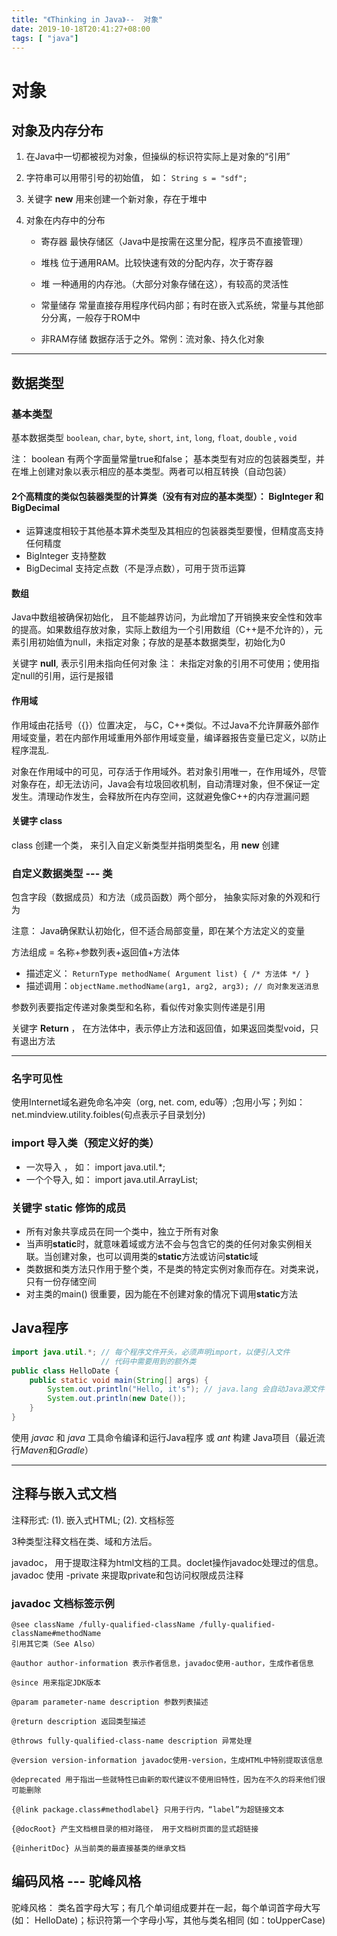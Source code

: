 ```yaml
---
title: "《Thinking in Java》--  对象"
date: 2019-10-18T20:41:27+08:00
tags: [ "java"]
---
```

# 对象

## 对象及内存分布
1. 在Java中一切都被视为对象，但操纵的标识符实际上是对象的“引用”

2. 字符串可以用带引号的初始值， 如： `String s = "sdf";`

3. 关键字 **new** 用来创建一个新对象，存在于堆中

4. 对象在内存中的分布 
    - 寄存器
    最快存储区（Java中是按需在这里分配，程序员不直接管理）

    - 堆栈
    位于通用RAM。比较快速有效的分配内存，次于寄存器 

    - 堆
    一种通用的内存池。（大部分对象存储在这），有较高的灵活性

    - 常量储存
    常量直接存用程序代码内部；有时在嵌入式系统，常量与其他部分分离，一般存于ROM中

    - 非RAM存储
    数据存活于之外。常例：流对象、持久化对象

---
## 数据类型

### 基本类型
基本数据类型
 `boolean`, `char`, `byte`, `short`, `int`, `long`, `float`, `double` , `void`

注： boolean 有两个字面量常量true和false；
基本类型有对应的包装器类型，并在堆上创建对象以表示相应的基本类型。两者可以相互转换（自动包装）
</font>

#### 2个高精度的类似包装器类型的计算类（没有有对应的基本类型）： BigInteger 和 BigDecimal
* 运算速度相较于其他基本算术类型及其相应的包装器类型要慢，但精度高支持任何精度
* BigInteger  支持整数
* BigDecimal  支持定点数（不是浮点数），可用于货币运算

#### 数组
Java中数组被确保初始化， 且不能越界访问，为此增加了开销换来安全性和效率的提高。如果数组存放对象，实际上数组为一个引用数组（C++是不允许的），元素引用初始值为null，未指定对象；存放的是基本数据类型，初始化为0

关键字 **null**, 表示引用未指向任何对象  注： 未指定对象的引用不可使用；使用指定null的引用，运行是报错

#### 作用域
作用域由花括号（{}）位置决定， 与C，C++类似。不过Java不允许屏蔽外部作用域变量，若在内部作用域重用外部作用域变量，编译器报告变量已定义，以防止程序混乱.

对象在作用域中的可见，可存活于作用域外。若对象引用唯一，在作用域外，尽管对象存在，却无法访问，Java会有垃圾回收机制，自动清理对象，但不保证一定发生。清理动作发生，会释放所在内存空间，这就避免像C++的内存泄漏问题

#### 关键字 **class** 
class 创建一个类， 来引入自定义新类型并指明类型名，用 **new** 创建


### 自定义数据类型 --- 类 
包含字段（数据成员）和方法（成员函数）两个部分， 抽象实际对象的外观和行为


注意： Java确保默认初始化，但不适合局部变量，即在某个方法定义的变量


方法组成 = 名称+参数列表+返回值+方法体

+ 描述定义： `ReturnType methodName( Argument list) { /* 方法体 */ }`
+ 描述调用：`objectName.methodName(arg1, arg2, arg3); // 向对象发送消息 `

参数列表要指定传递对象类型和名称，看似传对象实则传递是引用

关键字 **Return** ， 在方法体中，表示停止方法和返回值，如果返回类型void，只有退出方法

---
### 名字可见性
使用Internet域名避免命名冲突（org, net. com, edu等）;包用小写；列如： net.mindview.utility.foibles(句点表示子目录划分)

### import 导入类（预定义好的类）

+ 一次导入 ， 如： import java.util.*;
+ 一个个导入, 如： import java.util.ArrayList;

### 关键字 **static** 修饰的成员
* 所有对象共享成员在同一个类中，独立于所有对象
* 当声明**static**时，就意味着域或方法不会与包含它的类的任何对象实例相关联。当创建对象，也可以调用类的**static**方法或访问**static**域
* 类数据和类方法只作用于整个类，不是类的特定实例对象而存在。对类来说， 只有一份存储空间
* 对主类的main() 很重要，因为能在不创建对象的情况下调用**static**方法
</font>

## Java程序


```Java
import java.util.*; // 每个程序文件开头，必须声明import，以便引入文件
                    // 代码中需要用到的额外类    
public class HelloDate {
    public static void main(String[] args) {
        System.out.println("Hello, it's"); // java.lang 会自动Java源文件
        System.out.println(new Date());
    }
}
```


使用 *javac* 和 *java* 工具命令编译和运行Java程序 或 *ant* 构建 Java项目（最近流行*Maven*和*Gradle*）

---
## 注释与嵌入式文档
注释形式: (1). 嵌入式HTML; (2). 文档标签

3种类型注释文档在类、域和方法后。

javadoc， 用于提取注释为html文档的工具。doclet操作javadoc处理过的信息。javadoc 使用 -private 来提取private和包访问权限成员注释
    
### javadoc 文档标签示例


```
@see className /fully-qualified-className /fully-qualified-className#methodName
引用其它类（See Also）

@author author-information 表示作者信息，javadoc使用-author，生成作者信息

@since 用来指定JDK版本

@param parameter-name description 参数列表描述

@return description 返回类型描述

@throws fully-qualified-class-name description 异常处理

@version version-information javadoc使用-version，生成HTML中特别提取该信息

@deprecated 用于指出一些就特性已由新的取代建议不使用旧特性，因为在不久的将来他们很可能删除

{@link package.class#methodlabel} 只用于行内，“label”为超链接文本

{@docRoot} 产生文档根目录的相对路径， 用于文档树页面的显式超链接

{@inheritDoc} 从当前类的最直接基类的继承文档

```


## 编码风格 --- 驼峰风格
驼峰风格： 类名首字母大写；有几个单词组成要并在一起，每个单词首字母大写(如： HelloDate)；标识符第一个字母小写，其他与类名相同 (如：toUpperCase)
